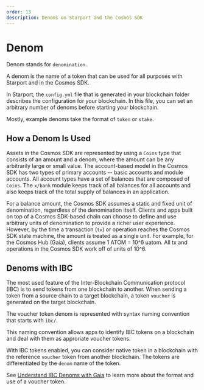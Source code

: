 ```yaml
---
order: 13
description: Denoms on Starport and the Cosmos SDK
---
```


# Denom

Denom stands for `denomination`.

A denom is the name of a token that can be used for all purposes with Starport and in the Cosmos SDK.

In Starport, the `config.yml` file that is generated in your blockchain folder describes the configuration for your blockchain. In this file, you can set an arbitrary number of denoms before starting your blockchain.

Mostly, example denoms take the format of `token` or `stake`.

## How a Denom Is Used

Assets in the Cosmos SDK are represented by using a `Coins` type that consists of an amount and a denom, where the amount can be any arbitrarily large or small value. The account-based model in the Cosmos SDK has two types of primary accounts -- basic accounts and module accounts. All account types have a set of balances that are composed of `Coins`. The `x/bank` module keeps track of all balances for all accounts and also keeps track of the total supply of balances in an application.

For a balance amount, the Cosmos SDK assumes a static and fixed unit of denomination, regardless of the denomination itself. Clients and apps built on top of a Cosmos SDK-based chain can choose to define and use arbitrary units of denomination to provide a richer user experience. However, by the time a transaction (`tx`) or operation reaches the Cosmos SDK state machine, the amount is treated as a single unit. For example, for the Cosmos Hub (Gaia), clients assume 1 ATOM = 10^6 uatom. All tx and operations in the Cosmos SDK work off of units of 10^6.

## Denoms with IBC

The most used feature of the Inter-Blockchain Communication protocol (IBC) is to send tokens from one blockchain to another. When sending a token from a source chain to a target blockchain, a token `voucher` is generated on the target blockchain.

The voucher token denom is represented with syntax naming convention that starts with `ibc/`.

This naming convention allows apps to identify IBC tokens on a blockchain and deal with them as approriate voucher tokens.

With IBC tokens enabled, you can consider native token in a blockchain with the reference `voucher` token from another blockchain. The tokens are differentiated by the `denom` name of the token.

See [Understand IBC Denoms with Gaia](https://tutorials.cosmos.network/understanding-ibc-denoms/) to learn more about the format and use of a voucher token.
